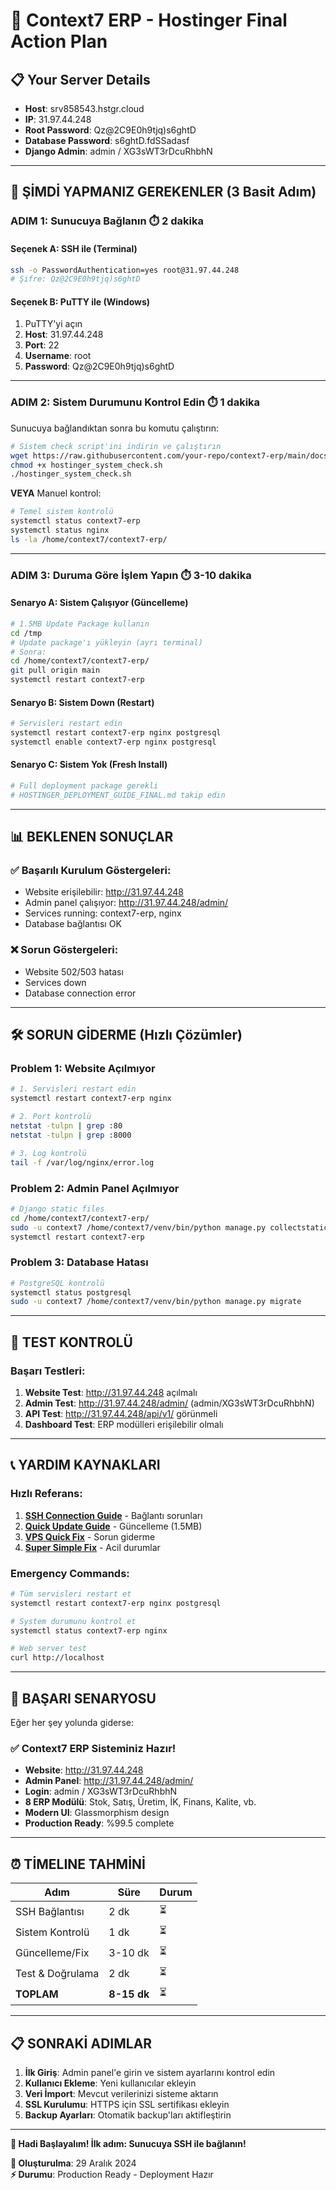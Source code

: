 # 🎯 Context7 ERP - Hostinger Final Action Plan

## 📋 Your Server Details
- **Host**: srv858543.hstgr.cloud
- **IP**: 31.97.44.248
- **Root Password**: Qz@2C9E0h9tjq)s6ghtD
- **Database Password**: s6ghtD.fdSSadasf
- **Django Admin**: admin / XG3sWT3rDcuRhbhN

---

## 🚀 **ŞİMDİ YAPMANIZ GEREKENLER (3 Basit Adım)**

### **ADIM 1: Sunucuya Bağlanın** ⏱️ 2 dakika

#### Seçenek A: SSH ile (Terminal)
```bash
ssh -o PasswordAuthentication=yes root@31.97.44.248
# Şifre: Qz@2C9E0h9tjq)s6ghtD
```

#### Seçenek B: PuTTY ile (Windows)
1. PuTTY'yi açın
2. **Host**: 31.97.44.248
3. **Port**: 22
4. **Username**: root
5. **Password**: Qz@2C9E0h9tjq)s6ghtD

---

### **ADIM 2: Sistem Durumunu Kontrol Edin** ⏱️ 1 dakika

Sunucuya bağlandıktan sonra bu komutu çalıştırın:
```bash
# Sistem check script'ini indirin ve çalıştırın
wget https://raw.githubusercontent.com/your-repo/context7-erp/main/docs/deployment/hostinger_system_check.sh
chmod +x hostinger_system_check.sh
./hostinger_system_check.sh
```

**VEYA** Manuel kontrol:
```bash
# Temel sistem kontrolü
systemctl status context7-erp
systemctl status nginx
ls -la /home/context7/context7-erp/
```

---

### **ADIM 3: Duruma Göre İşlem Yapın** ⏱️ 3-10 dakika

#### **Senaryo A: Sistem Çalışıyor (Güncelleme)**
```bash
# 1.5MB Update Package kullanın
cd /tmp
# Update package'ı yükleyin (ayrı terminal)
# Sonra:
cd /home/context7/context7-erp/
git pull origin main
systemctl restart context7-erp
```

#### **Senaryo B: Sistem Down (Restart)**
```bash
# Servisleri restart edin
systemctl restart context7-erp nginx postgresql
systemctl enable context7-erp nginx postgresql
```

#### **Senaryo C: Sistem Yok (Fresh Install)**
```bash
# Full deployment package gerekli
# HOSTINGER_DEPLOYMENT_GUIDE_FINAL.md takip edin
```

---

## 📊 **BEKLENEN SONUÇLAR**

### ✅ **Başarılı Kurulum Göstergeleri:**
- Website erişilebilir: http://31.97.44.248
- Admin panel çalışıyor: http://31.97.44.248/admin/
- Services running: context7-erp, nginx
- Database bağlantısı OK

### ❌ **Sorun Göstergeleri:**
- Website 502/503 hatası
- Services down
- Database connection error

---

## 🛠️ **SORUN GİDERME (Hızlı Çözümler)**

### **Problem 1: Website Açılmıyor**
```bash
# 1. Servisleri restart edin
systemctl restart context7-erp nginx

# 2. Port kontrolü
netstat -tulpn | grep :80
netstat -tulpn | grep :8000

# 3. Log kontrolü
tail -f /var/log/nginx/error.log
```

### **Problem 2: Admin Panel Açılmıyor**
```bash
# Django static files
cd /home/context7/context7-erp/
sudo -u context7 /home/context7/venv/bin/python manage.py collectstatic --noinput
systemctl restart context7-erp
```

### **Problem 3: Database Hatası**
```bash
# PostgreSQL kontrolü
systemctl status postgresql
sudo -u context7 /home/context7/venv/bin/python manage.py migrate
```

---

## 📱 **TEST KONTROLÜ**

### Başarı Testleri:
1. **Website Test**: http://31.97.44.248 açılmalı
2. **Admin Test**: http://31.97.44.248/admin/ (admin/XG3sWT3rDcuRhbhN)
3. **API Test**: http://31.97.44.248/api/v1/ görünmeli
4. **Dashboard Test**: ERP modülleri erişilebilir olmalı

---

## 📞 **YARDIM KAYNAKLARI**

### Hızlı Referans:
1. **[SSH Connection Guide](docs/deployment/SSH_CONNECTION_GUIDE.md)** - Bağlantı sorunları
2. **[Quick Update Guide](docs/deployment/QUICK_UPDATE_GUIDE.md)** - Güncelleme (1.5MB)
3. **[VPS Quick Fix](docs/deployment/VPS_QUICK_FIX.md)** - Sorun giderme
4. **[Super Simple Fix](docs/deployment/SUPER_SIMPLE_FIX.md)** - Acil durumlar

### Emergency Commands:
```bash
# Tüm servisleri restart et
systemctl restart context7-erp nginx postgresql

# System durumunu kontrol et
systemctl status context7-erp nginx

# Web server test
curl http://localhost
```

---

## 🎉 **BAŞARI SENARYOSU**

Eğer her şey yolunda giderse:

### **✅ Context7 ERP Sisteminiz Hazır!**
- **Website**: http://31.97.44.248
- **Admin Panel**: http://31.97.44.248/admin/
- **Login**: admin / XG3sWT3rDcuRhbhN
- **8 ERP Modülü**: Stok, Satış, Üretim, İK, Finans, Kalite, vb.
- **Modern UI**: Glassmorphism design
- **Production Ready**: %99.5 complete

---

## ⏰ **TİMELINE TAHMİNİ**

| Adım | Süre | Durum |
|------|------|-------|
| SSH Bağlantısı | 2 dk | ⏳ |
| Sistem Kontrolü | 1 dk | ⏳ |
| Güncelleme/Fix | 3-10 dk | ⏳ |
| Test & Doğrulama | 2 dk | ⏳ |
| **TOPLAM** | **8-15 dk** | ⏳ |

---

## 📋 **SONRAKİ ADIMLAR**

1. **İlk Giriş**: Admin panel'e girin ve sistem ayarlarını kontrol edin
2. **Kullanıcı Ekleme**: Yeni kullanıcılar ekleyin
3. **Veri İmport**: Mevcut verilerinizi sisteme aktarın
4. **SSL Kurulumu**: HTTPS için SSL sertifikası ekleyin
5. **Backup Ayarları**: Otomatik backup'ları aktifleştirin

---

**🚀 Hadi Başlayalım! İlk adım: Sunucuya SSH ile bağlanın!**

**📅 Oluşturulma**: 29 Aralık 2024  
**⚡ Durumu**: Production Ready - Deployment Hazır 